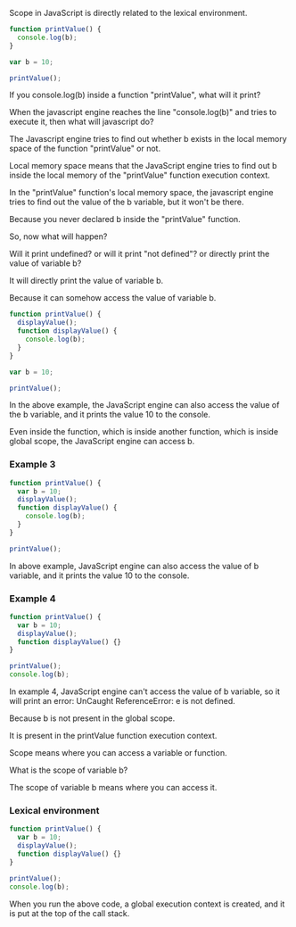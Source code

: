Scope in JavaScript is directly related to the lexical environment.

```javascript
function printValue() {
  console.log(b);
}

var b = 10;

printValue();
```

If you console.log(b) inside a function "printValue", what will it print?

When the javascript engine reaches the line "console.log(b)" and tries to execute it, then what will javascript do?

The Javascript engine tries to find out whether b exists in the local memory space of the function "printValue" or not.

Local memory space means that the JavaScript engine tries to find out b inside the local memory of the "printValue" function execution context.

In the "printValue" function's local memory space, the javascript engine tries to find out the value of the b variable, but it won't be there.

Because you never declared b inside the "printValue" function.

So, now what will happen?

Will it print undefined?
or will it print "not defined"?
or directly print the value of variable b?

It will directly print the value of variable b.

Because it can somehow access the value of variable b.

```javascript
function printValue() {
  displayValue();
  function displayValue() {
    console.log(b);
  }
}

var b = 10;

printValue();
```

In the above example, the JavaScript engine can also access the value of the b variable, and it prints the value 10 to the console.

Even inside the function, which is inside another function, which is inside global scope, the JavaScript engine can access b.

### Example 3

```javascript
function printValue() {
  var b = 10;
  displayValue();
  function displayValue() {
    console.log(b);
  }
}

printValue();
```

In above example, JavaScript engine can also access the value of b variable, and it prints the value 10 to the console.

### Example 4

```javascript
function printValue() {
  var b = 10;
  displayValue();
  function displayValue() {}
}

printValue();
console.log(b);
```

In example 4, JavaScript engine can't access the value of b variable, so it will print an error: UnCaught ReferenceError: e is not defined.

Because b is not present in the global scope.

It is present in the printValue function execution context.

Scope means where you can access a variable or function.

What is the scope of variable b?

The scope of variable b means where you can access it.

### Lexical environment

```javascript
function printValue() {
  var b = 10;
  displayValue();
  function displayValue() {}
}

printValue();
console.log(b);
```

When you run the above code, a global execution context is created, and it is put at the top of the call stack.


